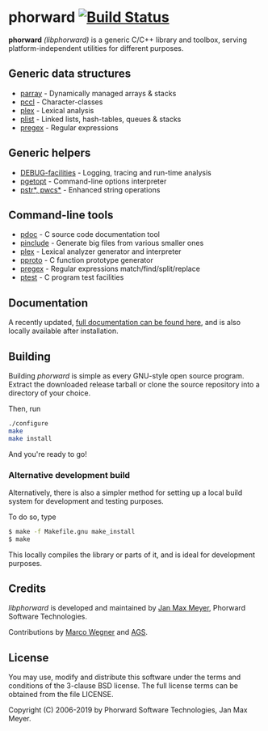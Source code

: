 # phorward [![Build Status](https://travis-ci.org/phorward/phorward.svg?branch=master)](https://travis-ci.org/phorward/phorward) 

**phorward** *(libphorward)* is a generic C/C++ library and toolbox, serving platform-independent utilities for different purposes.

## Generic data structures

- [parray](https://raw.githack.com/phorward/phorward/develop/doc/phorward.html#parray) - Dynamically managed arrays & stacks
- [pccl](https://raw.githack.com/phorward/phorward/develop/doc/phorward.html#pccl) - Character-classes
- [plex](https://raw.githack.com/phorward/phorward/develop/doc/phorward.html#plex) - Lexical analysis
- [plist](https://raw.githack.com/phorward/phorward/develop/doc/phorward.html#plist) - Linked lists, hash-tables, queues & stacks
- [pregex](https://raw.githack.com/phorward/phorward/develop/doc/phorward.html#pregex) - Regular expressions

## Generic helpers

- [DEBUG-facilities](https://raw.githack.com/phorward/phorward/develop/doc/phorward.html#ptrace) - Logging, tracing and run-time analysis
- [pgetopt](https://raw.githack.com/phorward/phorward/develop/doc/phorward.html#fn_pgetopt) - Command-line options interpreter
- [pstr*, pwcs*](https://raw.githack.com/phorward/phorward/develop/doc/phorward.html#pstr) - Enhanced string operations

## Command-line tools

- [pdoc](https://raw.githack.com/phorward/phorward/develop/doc/phorward.html#c_pdoc) - C source code documentation tool
- [pinclude](https://raw.githack.com/phorward/phorward/develop/doc/phorward.html#c_pinclude) - Generate big files from various smaller ones
- [plex](https://raw.githack.com/phorward/phorward/develop/doc/phorward.html#c_plex) - Lexical analyzer generator and interpreter
- [pproto](https://raw.githack.com/phorward/phorward/develop/doc/phorward.html#c_pproto) - C function prototype generator
- [pregex](https://raw.githack.com/phorward/phorward/develop/doc/phorward.html#c_pregex) - Regular expressions match/find/split/replace
- [ptest](https://raw.githack.com/phorward/phorward/develop/doc/phorward.html#c_ptest) - C program test facilities

## Documentation

A recently updated, [full documentation can be found here](https://raw.githack.com/phorward/phorward/develop/doc/phorward.html), and is also locally available after installation.

## Building

Building *phorward* is simple as every GNU-style open source program. Extract the downloaded release tarball or clone the source repository into a directory of your choice.

Then, run

```bash
./configure
make
make install
```

And you're ready to go!

### Alternative development build

Alternatively, there is also a simpler method for setting up a local build system for development and testing purposes.

To do so, type

```bash
$ make -f Makefile.gnu make_install
$ make
```

This locally compiles the library or parts of it, and is ideal for development purposes.

## Credits

*libphorward* is developed and maintained by [Jan Max Meyer](https://github.com/phorward/), Phorward Software Technologies.

Contributions by [Marco Wegner](https://github.com/Heavenfighter) and [AGS](https://github.com/FreeBASIC-programmer).

## License

You may use, modify and distribute this software under the terms and conditions of the 3-clause BSD license.
The full license terms can be obtained from the file LICENSE.

Copyright (C) 2006-2019 by Phorward Software Technologies, Jan Max Meyer.
